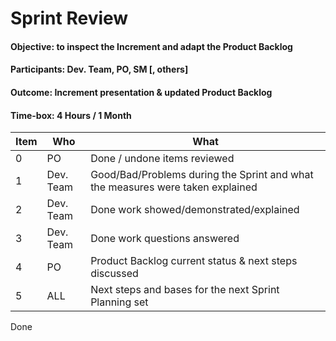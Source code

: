 # Sprint Review
#### Objective: to inspect the Increment and adapt the Product Backlog
#### Participants: Dev. Team, PO, SM [, others]
#### Outcome: Increment presentation & updated Product Backlog
#### Time-box: 4 Hours / 1 Month

| Item | Who | What |
|--|--|--|
| 0 | PO  | Done / undone items reviewed |
| 1 | Dev. Team  | Good/Bad/Problems during the Sprint and what the measures were taken explained |
| 2 | Dev. Team  | Done work showed/demonstrated/explained |
| 3 | Dev. Team  | Done work questions answered |
| 4 | PO  | Product Backlog current status & next steps discussed |
| 5 | ALL  | Next steps and bases for the next Sprint Planning set ||
Done


